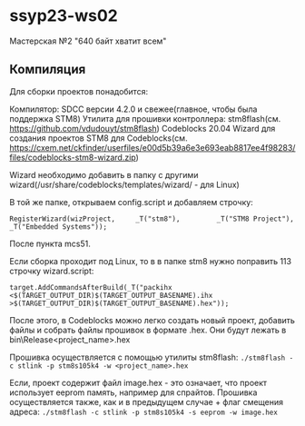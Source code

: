 # ssyp23-ws02
Мастерская №2 "640 байт хватит всем"

Компиляция
----------

Для сборки проектов понадобится:

Компилятор: SDCC версии 4.2.0 и свежее(главное, чтобы была поддержка STM8)
Утилита для прошивки контроллера: stm8flash(см. https://github.com/vdudouyt/stm8flash)
Codeblocks 20.04
Wizard для создания проектов STM8 для Codeblocks(см. https://cxem.net/ckfinder/userfiles/e00d5b39a6e3e693eab8817ee4f98283/files/codeblocks-stm8-wizard.zip)

Wizard необходимо добавить в папку с другими wizard(/usr/share/codeblocks/templates/wizard/ - для Linux)

В той же папке, открываем config.script и добавляем строчку:

`RegisterWizard(wizProject,     _T("stm8"),         _T("STM8 Project"),         _T("Embedded Systems"));`

После пункта mcs51.

Если сборка проходит под Linux, то в в папке stm8 нужно поправить 113 строчку wizard.script:

`target.AddCommandsAfterBuild(_T("packihx <$(TARGET_OUTPUT_DIR)$(TARGET_OUTPUT_BASENAME).ihx >$(TARGET_OUTPUT_DIR)$(TARGET_OUTPUT_BASENAME).hex"));`

После этого, в Codeblocks можно легко создать новый проект, добавить файлы и собрать файлы прошивок в формате .hex. Они будут лежать в bin\Release\<project_name>.hex

Прошивка осуществляется с помощью утилиты stm8flash:
`./stm8flash -c stlink -p stm8s105k4 -w <project_name>.hex`

Если, проект содержит файл image.hex - это означает, что проект использует eeprom память, например для спрайтов. Прошивка осуществляется также, как и в предыдущем случае + флаг смещения адреса:
`./stm8flash -c stlink -p stm8s105k4 -s eeprom -w image.hex`
